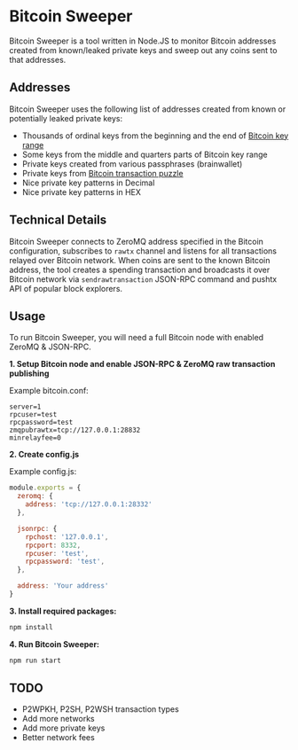 # Bitcoin Sweeper

Bitcoin Sweeper is a tool written in Node.JS to monitor Bitcoin addresses created from known/leaked 
private keys and sweep out any coins sent to that addresses.

## Addresses

Bitcoin Sweeper uses the following list of addresses created from known or potentially leaked private keys:

* Thousands of ordinal keys from the beginning and the end of [Bitcoin key range](https://en.bitcoin.it/wiki/Secp256k1)
* Some keys from the middle and quarters parts of Bitcoin key range 
* Private keys created from various passphrases (brainwallet)
* Private keys from [Bitcoin transaction puzzle](https://bitcointalk.org/index.php?topic=1306983.0)
* Nice private key patterns in Decimal
* Nice private key patterns in HEX

## Technical Details

Bitcoin Sweeper connects to ZeroMQ address specified in the Bitcoin configuration,
subscribes to `rawtx` channel and listens for all transactions relayed over
Bitcoin network. When coins are sent to the known Bitcoin address, the tool
creates a spending transaction and broadcasts it over Bitcoin network via 
`sendrawtransaction` JSON-RPC command and pushtx API of popular block explorers.

## Usage

To run Bitcoin Sweeper, you will need a full Bitcoin node with enabled ZeroMQ & JSON-RPC.

**1. Setup Bitcoin node and enable JSON-RPC & ZeroMQ raw transaction publishing**

Example bitcoin.conf:

```text
server=1
rpcuser=test
rpcpassword=test
zmqpubrawtx=tcp://127.0.0.1:28832
minrelayfee=0
``` 
 **2. Create config.js**

Example config.js:

```javascript
module.exports = {
  zeromq: {
    address: 'tcp://127.0.0.1:28332'
  },

  jsonrpc: {
    rpchost: '127.0.0.1',
    rpcport: 8332,
    rpcuser: 'test',
    rpcpassword: 'test',
  },

  address: 'Your address'
}
```

**3. Install required packages:**

```bash
npm install
```

**4. Run Bitcoin Sweeper:**

```bash
npm run start 
```

## TODO

* P2WPKH, P2SH, P2WSH transaction types
* Add more networks
* Add more private keys
* Better network fees